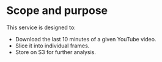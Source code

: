 Scope and purpose
====

This service is designed to:

* Download the last 10 minutes of a given YouTube video.
* Slice it into individual frames.
* Store on S3 for further analysis.

